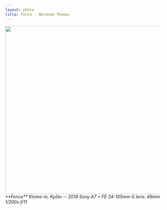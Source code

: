 ```yaml
---
layout: photo
title: Fence · Abraham Thomas
---
```


<img src="/assets/photos/Fence.jpg" width="540px" class="photo">

<i>
**Fence**  
Kinmo-in, Kyōto -- 2019  
Sony A7 + FE 24-105mm G lens: 49mm 1/200s f/11  
</i>
